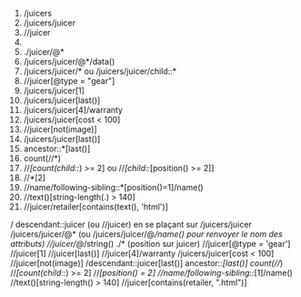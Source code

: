 1. /juicers
2. /juicers/juicer
3. //juicer
4. 
5. ./juicer/@*
6. /juicers/juicer/@*/data()
7. /juicers/juicer/* ou /juicers/juicer/child::*
8. //juicer[@type = "gear"]
9. /juicers/juicer[1]
10. /juicers/juicer[last()]
11. /juicers/juicer[4]/warranty
12. /juicers/juicer[cost < 100]
13. //juicer[not(image)]
14. /juicers/juicer[last()]
15. ancestor::*[last()]
16. count(//*)
17. //*[count(child::*) >= 2] ou //*[child::*[position() >= 2]]
18. //*[2]
19. //name/following-sibling::*[position()=1]/name()
20. //text()[string-length(.) > 140]
21. //juicer/retailer[contains(text(), 'html')]



/
descendant::juicer (ou //juicer)      en se plaçant sur <juicers>
/juicers/juicer
/juicers/juicer/@* (ou /juicers/juicer/@*/name() pour renvoyer le nom des attributs)
//juicer/@*/string()
./* (position sur juicer)
//juicer[@type = 'gear']
//juicer[1]
//juicer[last()]
//juicer[4]/warranty
/juicers/juicer[cost < 100]
//juicer[not(image)]
/descendant::juicer[last()]
ancestor::*[last()]
count(//*)
//*[count(child::*) >= 2]
//*[position() = 2]
//name/following-sibling::*[1]/name()
//text()[string-length() > 140]
//juicer[contains(retailer, ".html")]